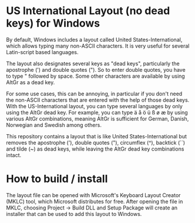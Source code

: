 # US International Layout (no dead keys) for Windows

By default, Windows includes a layout called United States-International, which allows typing many non-ASCII characters. It is very useful for several Latin-script based languages.

The layout also designates several keys as "dead keys", particularly the apostrophe (') and double quotes ("). So to enter double quotes, you have to type " followed by space. Some other characters are available by using AltGr as a dead key.

For some use cases, this can be annoying, in particular if you don't need the non-ASCII characters that are entered with the help of those dead keys. With the US-International layout, you can type several languages by only using the AltGr dead key. For example, you can type ä å ö ü ß ø æ by using various AltGr combinations, meaning AltGr is sufficient for German, Danish, Norwegian and Swedish among others.

This repository contains a layout that is like United States-International but removes the apostrophe ('), double quotes ("), circumflex (^), backtick (``) and tilde (~) as dead keys, while leaving the AltGr dead key combinations intact.

# How to build / install

The layout file can be opened with Microsoft's Keyboard Layout Creator (MKLC) tool, which Microsoft distributes for free. After opening the file in MKLC, choosing Project -> Build DLL and Setup Package will create an installer that can be used to add this layout to Windows.
